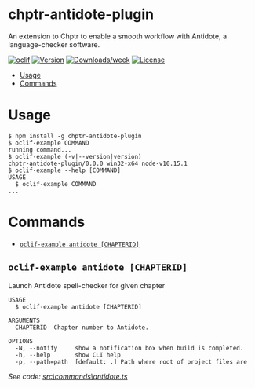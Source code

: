 chptr-antidote-plugin
=====================

An extension to Chptr to enable a smooth workflow with Antidote, a language-checker software.

[![oclif](https://img.shields.io/badge/cli-oclif-brightgreen.svg)](https://oclif.io)
[![Version](https://img.shields.io/npm/v/chptr-antidote-plugin.svg)](https://npmjs.org/package/chptr-antidote-plugin)
[![Downloads/week](https://img.shields.io/npm/dw/chptr-antidote-plugin.svg)](https://npmjs.org/package/chptr-antidote-plugin)
[![License](https://img.shields.io/npm/l/chptr-antidote-plugin.svg)](https://github.com/spikying/chptr-antidote-plugin/blob/master/package.json)

<!-- toc -->
* [Usage](#usage)
* [Commands](#commands)
<!-- tocstop -->
# Usage
<!-- usage -->
```sh-session
$ npm install -g chptr-antidote-plugin
$ oclif-example COMMAND
running command...
$ oclif-example (-v|--version|version)
chptr-antidote-plugin/0.0.0 win32-x64 node-v10.15.1
$ oclif-example --help [COMMAND]
USAGE
  $ oclif-example COMMAND
...
```
<!-- usagestop -->
# Commands
<!-- commands -->
* [`oclif-example antidote [CHAPTERID]`](#oclif-example-antidote-chapterid)

## `oclif-example antidote [CHAPTERID]`

Launch Antidote spell-checker for given chapter

```
USAGE
  $ oclif-example antidote [CHAPTERID]

ARGUMENTS
  CHAPTERID  Chapter number to Antidote.

OPTIONS
  -N, --notify     show a notification box when build is completed.
  -h, --help       show CLI help
  -p, --path=path  [default: .] Path where root of project files are
```

_See code: [src\commands\antidote.ts](https://github.com/spikying/chptr-antidote-plugin/blob/v0.0.0/src\commands\antidote.ts)_
<!-- commandsstop -->
